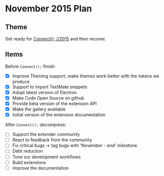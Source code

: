 # November 2015 Plan

## Theme

Get ready for [Connect(); //2015](http://connect2015.visualstudio.com/) and then
recover.

## Items

Before `Connect();` finish:

-   [x] Improve Theming support, make themes work better with the tokens we
        produce
-   [x] Support to import TextMate snippets
-   [x] Adopt latest version of Electron
-   [x] Make Code Open Source on github
-   [x] Provide beta version of the extension API
-   [x] Make the gallery available
-   [x] Initial version of the extension documentation

After `Connect();` decompress:

-   [ ] Support the extender community
-   [ ] React to feedback from the community
-   [ ] Fix critical bugs -> tag bugs with 'November - end' milestone
-   [ ] Debt reduction
-   [ ] Tune our development workflows
-   [ ] Build extensions
-   [ ] Improve the documentation
